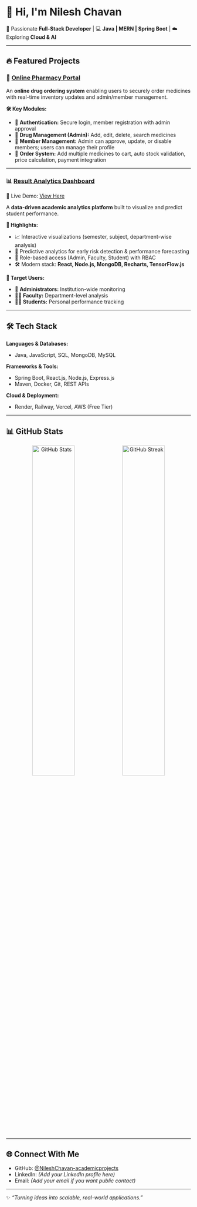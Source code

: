 # 👋 Hi, I'm Nilesh Chavan  

🚀 Passionate **Full-Stack Developer** | 💻 **Java | MERN | Spring Boot** | ☁️ Exploring **Cloud & AI**  

---

## 🔥 Featured Projects  

### 💊 [Online Pharmacy Portal](https://github.com/NileshChavan-academicprojects/Online_Pharma)  
An **online drug ordering system** enabling users to securely order medicines with real-time inventory updates and admin/member management.  

**🛠️ Key Modules:**  
- 🔐 **Authentication:** Secure login, member registration with admin approval  
- 💊 **Drug Management (Admin):** Add, edit, delete, search medicines  
- 👤 **Member Management:** Admin can approve, update, or disable members; users can manage their profile  
- 🛒 **Order System:** Add multiple medicines to cart, auto stock validation, price calculation, payment integration  

---

### 📊 [Result Analytics Dashboard](https://github.com/NileshChavan-academicprojects/Result-analytics-Dashboard)  
🔗 Live Demo: [View Here](https://result-analytics-dashboard-delta.vercel.app/)  

A **data-driven academic analytics platform** built to visualize and predict student performance.  

**🌟 Highlights:**  
- 📈 Interactive visualizations (semester, subject, department-wise analysis)  
- 🎯 Predictive analytics for early risk detection & performance forecasting  
- 👥 Role-based access (Admin, Faculty, Student) with RBAC  
- 🛠️ Modern stack: **React, Node.js, MongoDB, Recharts, TensorFlow.js**  

**🎯 Target Users:**  
- 🏫 **Administrators:** Institution-wide monitoring  
- 👨‍🏫 **Faculty:** Department-level analysis  
- 👩‍🎓 **Students:** Personal performance tracking  

---

## 🛠️ Tech Stack  

**Languages & Databases:**  
- Java, JavaScript, SQL, MongoDB, MySQL  

**Frameworks & Tools:**  
- Spring Boot, React.js, Node.js, Express.js  
- Maven, Docker, Git, REST APIs  

**Cloud & Deployment:**  
- Render, Railway, Vercel, AWS (Free Tier)  

---

## 📊 GitHub Stats  

<p align="center">
  <img src="https://github-readme-stats.vercel.app/api?username=NileshChavan-academicprojects&show_icons=true&theme=radical" alt="GitHub Stats" width="48%">
  <img src="https://github-readme-streak-stats.herokuapp.com/?user=NileshChavan-academicprojects&theme=radical" alt="GitHub Streak" width="48%">
</p>

---

## 🌐 Connect With Me  

- GitHub: [@NileshChavan-academicprojects](https://github.com/NileshChavan-academicprojects)  
- LinkedIn: *(Add your LinkedIn profile here)*  
- Email: *(Add your email if you want public contact)*  

---

✨ _“Turning ideas into scalable, real-world applications.”_
